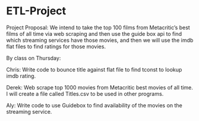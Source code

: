 # ETL-Project

Project Proposal:
We intend to take the top 100 films from Metacritic’s best films of all time via web scraping and then use the guide box api to find which streaming services have those movies, and then we will use the imdb flat files to find ratings for those movies.

By class on Thursday:

Chris:  Write code to bounce title against flat file to find tconst to lookup imdb rating.

Derek:  Web scrape top 1000 movies from Metacritic best movies of all time.   I will create a file called Titles.csv to be used in other
programs.

Aly:  Write code to use Guidebox to find availability of the movies on the streaming service.
